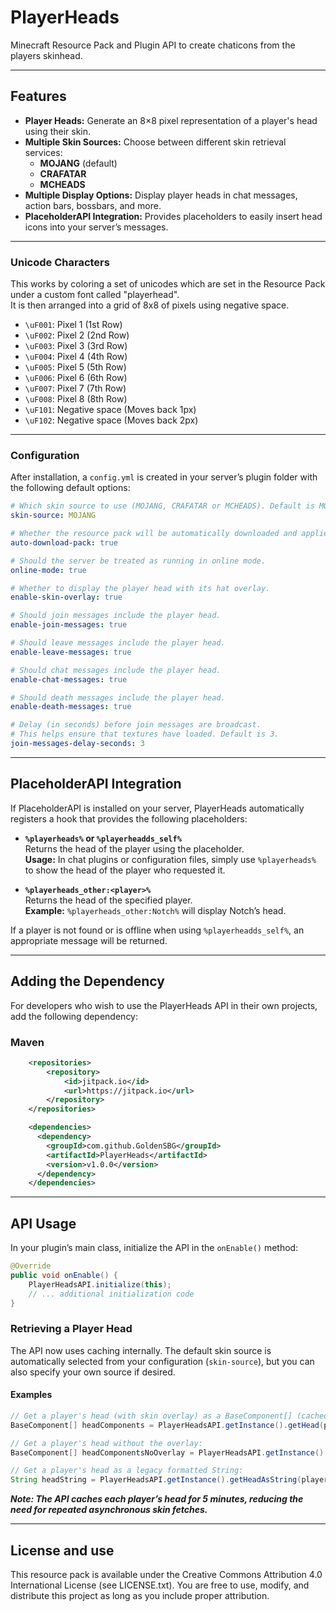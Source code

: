 # PlayerHeads

Minecraft Resource Pack and Plugin API to create chaticons from the players skinhead.


---
## Features
- **Player Heads:** Generate an 8×8 pixel representation of a player's head using their skin.
- **Multiple Skin Sources:** Choose between different skin retrieval services:
    - **MOJANG** (default)
    - **CRAFATAR**
    - **MCHEADS**
- **Multiple Display Options:** Display player heads in chat messages, action bars, bossbars, and more.
- **PlaceholderAPI Integration:** Provides placeholders to easily insert head icons into your server’s messages.

---

### Unicode Characters

This works by coloring a set of unicodes which are set in the Resource Pack under a custom font called "playerhead".  
It is then arranged into a grid of 8x8 of pixels using negative space.

- `\uF001`: Pixel 1 (1st Row)
- `\uF002`: Pixel 2 (2nd Row)
- `\uF003`: Pixel 3 (3rd Row)
- `\uF004`: Pixel 4 (4th Row)
- `\uF005`: Pixel 5 (5th Row)
- `\uF006`: Pixel 6 (6th Row)
- `\uF007`: Pixel 7 (7th Row)
- `\uF008`: Pixel 8 (8th Row)
- `\uF101`: Negative space (Moves back 1px)
- `\uF102`: Negative space (Moves back 2px)

---
### Configuration
After installation, a `config.yml` is created in your server’s plugin folder with the following default options:

```yml
# Which skin source to use (MOJANG, CRAFATAR or MCHEADS). Default is MOJANG.
skin-source: MOJANG

# Whether the resource pack will be automatically downloaded and applied for every player.
auto-download-pack: true

# Should the server be treated as running in online mode.
online-mode: true

# Whether to display the player head with its hat overlay.
enable-skin-overlay: true

# Should join messages include the player head.
enable-join-messages: true

# Should leave messages include the player head.
enable-leave-messages: true

# Should chat messages include the player head.
enable-chat-messages: true

# Should death messages include the player head.
enable-death-messages: true

# Delay (in seconds) before join messages are broadcast.
# This helps ensure that textures have loaded. Default is 3.
join-messages-delay-seconds: 3

```
---

## PlaceholderAPI Integration

If PlaceholderAPI is installed on your server, PlayerHeads automatically registers a hook that provides the following placeholders:

- **`%playerheads%` or `%playerheadds_self%`**  
  Returns the head of the player using the placeholder.  
  **Usage:** In chat plugins or configuration files, simply use `%playerheads%` to show the head of the player who requested it.

- **`%playerheads_other:<player>%`**  
  Returns the head of the specified player.  
  **Example:** `%playerheads_other:Notch%` will display Notch’s head.

If a player is not found or is offline when using `%playerheadds_self%`, an appropriate message will be returned.

---

## Adding the Dependency

For developers who wish to use the PlayerHeads API in their own projects, add the following dependency:

### Maven
```xml
    <repositories>
        <repository>
            <id>jitpack.io</id>
            <url>https://jitpack.io</url>
        </repository>
    </repositories>

    <dependencies>
      <dependency>
        <groupId>com.github.GoldenSBG</groupId>
        <artifactId>PlayerHeads</artifactId>
        <version>v1.0.0</version>
      </dependency>
    </dependencies>
```

---
## API Usage
In your plugin’s main class, initialize the API in the `onEnable()` method:
``` java
@Override
public void onEnable() {
    PlayerHeadsAPI.initialize(this);
    // ... additional initialization code
}
```

### Retrieving a Player Head
The API now uses caching internally. The default skin source is automatically selected from your configuration (`skin-source`), but you can also specify your own source if desired.
#### Examples
``` java
// Get a player's head (with skin overlay) as a BaseComponent[] (cached for 5 minutes)
BaseComponent[] headComponents = PlayerHeadsAPI.getInstance().getHead(player);

// Get a player's head without the overlay:
BaseComponent[] headComponentsNoOverlay = PlayerHeadsAPI.getInstance().getHead(player, false);

// Get a player's head as a legacy formatted String:
String headString = PlayerHeadsAPI.getInstance().getHeadAsString(player);
```
***Note: The API caches each player’s head for 5 minutes, reducing the need for repeated asynchronous skin fetches.***

---

## License and use
This resource pack is available under the Creative Commons Attribution 4.0 International License (see LICENSE.txt). You are free to use, modify, and distribute this project as long as you include proper attribution.

